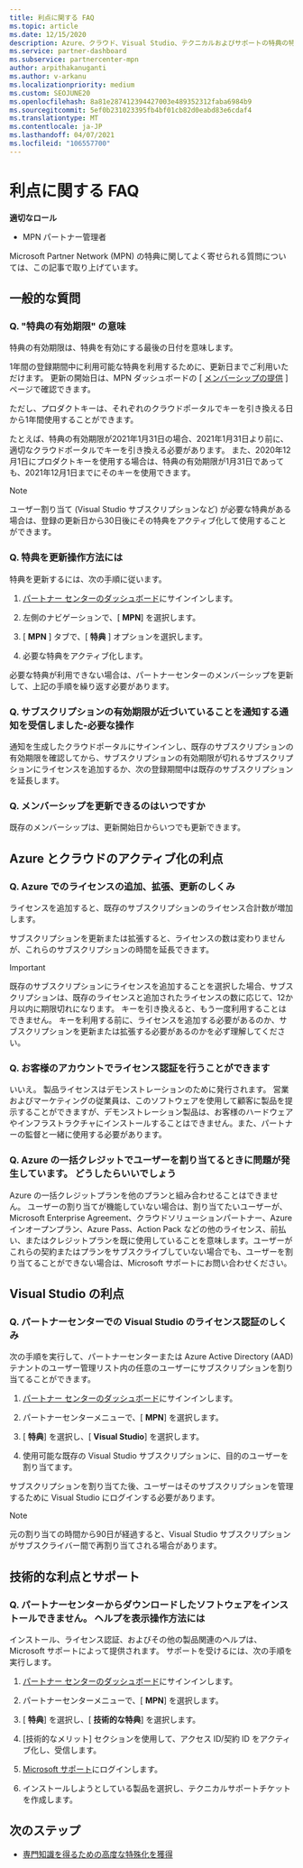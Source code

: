 ```yaml
---
title: 利点に関する FAQ
ms.topic: article
ms.date: 12/15/2020
description: Azure、クラウド、Visual Studio、テクニカルおよびサポートの特典の特典の有効期限、更新、ライセンス認証に関する質問への回答
ms.service: partner-dashboard
ms.subservice: partnercenter-mpn
author: arpithakanuganti
ms.author: v-arkanu
ms.localizationpriority: medium
ms.custom: SEOJUNE20
ms.openlocfilehash: 8a81e287412394427003e489352312faba6984b9
ms.sourcegitcommit: 5ef0b231023395fb4bf01cb82d0eabd83e6cdaf4
ms.translationtype: MT
ms.contentlocale: ja-JP
ms.lasthandoff: 04/07/2021
ms.locfileid: "106557700"
---
```

# <a name="benefits-faq"></a>利点に関する FAQ

**適切なロール**

- MPN パートナー管理者

Microsoft Partner Network (MPN) の特典に関してよく寄せられる質問については、この記事で取り上げています。


## <a name="general-questions"></a>一般的な質問

### <a name="q-what-does-benefit-expiry-date-mean"></a>Q. "特典の有効期限" の意味

特典の有効期限は、特典を有効にする最後の日付を意味します。

1年間の登録期間中に利用可能な特典を利用するために、更新日までご利用いただけます。 更新の開始日は、MPN ダッシュボードの [ [メンバーシップの提供](https://partner.microsoft.com/dashboard/mpn/offers) ] ページで確認できます。

ただし、プロダクトキーは、それぞれのクラウドポータルでキーを引き換える日から1年間使用することができます。

たとえば、特典の有効期限が2021年1月31日の場合、2021年1月31日より前に、適切なクラウドポータルでキーを引き換える必要があります。 また、2020年12月1日にプロダクトキーを使用する場合は、特典の有効期限が1月31日であっても、2021年12月1日までにそのキーを使用できます。

>[!NOTE]
>ユーザー割り当て (Visual Studio サブスクリプションなど) が必要な特典がある場合は、登録の更新日から30日後にその特典をアクティブ化して使用することができます。

### <a name="q-how-do-i-renew-my-benefits"></a>Q. 特典を更新操作方法には

特典を更新するには、次の手順に従います。

1. [パートナー センターのダッシュボード](https://partner.microsoft.com/dashboard/)にサインインします。

2. 左側のナビゲーションで、[ **MPN**] を選択します。

3. [ **MPN** ] タブで、[ **特典** ] オプションを選択します。

4. 必要な特典をアクティブ化します。

必要な特典が利用できない場合は、パートナーセンターのメンバーシップを更新して、上記の手順を繰り返す必要があります。

### <a name="q-i-received-a-notification-informing-me-that-my-subscription-is-expiring-soon---what-should-i-do"></a>Q. サブスクリプションの有効期限が近づいていることを通知する通知を受信しました-必要な操作

通知を生成したクラウドポータルにサインインし、既存のサブスクリプションの有効期限を確認してから、サブスクリプションの有効期限が切れるサブスクリプションにライセンスを追加するか、次の登録期間中は既存のサブスクリプションを延長します。

### <a name="q-when-can-i-renew-my-membership"></a>Q. メンバーシップを更新できるのはいつですか

既存のメンバーシップは、更新開始日からいつでも更新できます。

## <a name="azure-and-cloud-activation-benefits"></a>Azure とクラウドのアクティブ化の利点

### <a name="q-how-does-adding-extendingrenewing-licenses-work-on-azure"></a>Q. Azure でのライセンスの追加、拡張、更新のしくみ

ライセンスを追加すると、既存のサブスクリプションのライセンス合計数が増加します。

サブスクリプションを更新または拡張すると、ライセンスの数は変わりませんが、これらのサブスクリプションの時間を延長できます。

>[!IMPORTANT]
>既存のサブスクリプションにライセンスを追加することを選択した場合、サブスクリプションは、既存のライセンスと追加されたライセンスの数に応じて、12か月以内に期限切れになります。 キーを引き換えると、もう一度利用することはできません。 キーを利用する前に、ライセンスを追加する必要があるのか、サブスクリプションを更新または拡張する必要があるのかを必ず理解してください。

### <a name="q-can-i-activate-the-license-on-my-customers-account"></a>Q. お客様のアカウントでライセンス認証を行うことができます

いいえ。 製品ライセンスはデモンストレーションのために発行されます。 営業およびマーケティングの従業員は、このソフトウェアを使用して顧客に製品を提示することができますが、デモンストレーション製品は、お客様のハードウェアやインフラストラクチャにインストールすることはできません。また、パートナーの監督と一緒に使用する必要があります。

### <a name="q-im-having-trouble-assigning-users-in-azure-bulk-credit-what-should-i-do"></a>Q. Azure の一括クレジットでユーザーを割り当てるときに問題が発生しています。 どうしたらいいでしょう

Azure の一括クレジットプランを他のプランと組み合わせることはできません。 ユーザーの割り当てが機能していない場合は、割り当てたいユーザーが、Microsoft Enterprise Agreement、クラウドソリューションパートナー、Azure インオープンプラン、Azure Pass、Action Pack などの他のライセンス、前払い、またはクレジットプランを既に使用していることを意味します。ユーザーがこれらの契約またはプランをサブスクライブしていない場合でも、ユーザーを割り当てることができない場合は、Microsoft サポートにお問い合わせください。

## <a name="visual-studio-benefits"></a>Visual Studio の利点

### <a name="q-how-does-visual-studio-activation-work-in-partner-center"></a>Q. パートナーセンターでの Visual Studio のライセンス認証のしくみ

次の手順を実行して、パートナーセンターまたは Azure Active Directory (AAD) テナントのユーザー管理リスト内の任意のユーザーにサブスクリプションを割り当てることができます。

1. [パートナー センターのダッシュボード](https://partner.microsoft.com/dashboard/)にサインインします。

2. パートナーセンターメニューで、[ **MPN**] を選択します。

3. [ **特典**] を選択し、[ **Visual Studio**] を選択します。

4. 使用可能な既存の Visual Studio サブスクリプションに、目的のユーザーを割り当てます。

サブスクリプションを割り当てた後、ユーザーはそのサブスクリプションを管理するために Visual Studio にログインする必要があります。

>[!Note]
> 元の割り当ての時間から90日が経過すると、Visual Studio サブスクリプションがサブスクライバー間で再割り当てされる場合があります。

## <a name="technical-benefits-and-support"></a>技術的な利点とサポート

### <a name="q-i-cant-install-the-software-i-downloaded-from-partner-center-how-do-i-get-help"></a>Q. パートナーセンターからダウンロードしたソフトウェアをインストールできません。 ヘルプを表示操作方法には

インストール、ライセンス認証、およびその他の製品関連のヘルプは、Microsoft サポートによって提供されます。 サポートを受けるには、次の手順を実行します。

1. [パートナー センターのダッシュボード](https://partner.microsoft.com/dashboard/)にサインインします。

2. パートナーセンターメニューで、[ **MPN**] を選択します。

3. [ **特典**] を選択し、[ **技術的な特典**] を選択します。

4. [技術的なメリット] セクションを使用して、アクセス ID/契約 ID をアクティブ化し、受信します。

5. [Microsoft サポート](https://support.microsoft.com/supportforbusiness/productselection)にログインします。

6. インストールしようとしている製品を選択し、テクニカルサポートチケットを作成します。

## <a name="next-steps"></a>次のステップ

- [専門知識を得るための高度な特殊化を獲得](advanced-specializations.md)